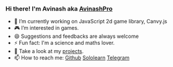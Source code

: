 ### Hi there! I'm Avinash aka [AvinashPro](https://github.com/AvinashPro)


- 🔭 I’m currently working on JavaScript 2d game library, Canvy.js
- 🎮 I’m interested in games.
- 😄 Suggestions and feedbacks are always welcome
- ⚡ Fun fact: I'm a science and maths lover.
- 👀 Take a look at my [projects](https://avinashpro.github.io/dir/codebits/).
- 📫 How to reach me: [Github](https://github.com/avinashpro) [Sololearn](https://www.sololearn.com/Profile/21806406/?ref=app) [Telegram](https://t.me/spicoder)

